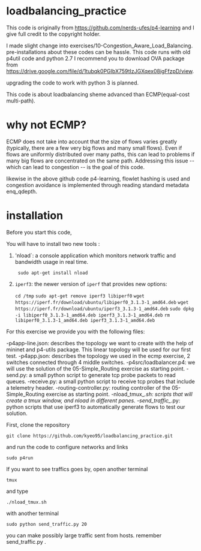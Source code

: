 # loadbalancing_practice

This code is originally from https://github.com/nerds-ufes/p4-learning and I give full credit to the copyright holder.

I made slight change into exercises/10-Congestion_Aware_Load_Balancing.
pre-installations about these codes can be hassle.
This code runs with old p4util code and python 2.7
I recommend you to download OVA package from https://drive.google.com/file/d/1tubqk0PGIbX759tIzJGXqex08igFfzpD/view.

upgrading the code to work with python 3 is planned.

This code is about loadbalancing sheme advanced than ECMP(equal-cost multi-path).

# why not ECMP?
ECMP does not take into account that the size of flows varies greatly (typically, there are a few very big flows and many small flows). Even if flows are uniformly distributed over many paths, this can lead to problems if many big flows are concentrated on the same path. Addressing this issue -- which can lead to congestion -- is the goal of this code.

likewise in the above github code p4-learning, flowlet hashing is used and congestion avoidance is implemented through
reading standard metadata enq_qdepth.


# installation

Before you start this code, 

You will have to install two new tools :

1. 'nload`: a console application which monitors network traffic and bandwidth usage in real time.

   ` sudo apt-get install nload`

2. `iperf3`: the newer version of `iperf` that provides new options:

    `cd /tmp`
    `sudo apt-get remove iperf3 libiperf0`
    `wget https://iperf.fr/download/ubuntu/libiperf0_3.1.3-1_amd64.deb`
    `wget https://iperf.fr/download/ubuntu/iperf3_3.1.3-1_amd64.deb`
    `sudo dpkg -i libiperf0_3.1.3-1_amd64.deb iperf3_3.1.3-1_amd64.deb`
    `rm libiperf0_3.1.3-1_amd64.deb iperf3_3.1.3-1_amd64.deb`

For this exercise we provide you with the following files:

-p4app-line.json: describes the topology we want to create with the help of mininet and p4-utils package. This linear topology will be used for our first test.
-p4app.json: describes the topology we used in the ecmp exercise, 2 switches connected through 4 middle switches.
-p4src/loadbalancer.p4: we will use the solution of the 05-Simple_Routing exercise as starting point.
-send.py: a small python script to generate tcp probe packets to read queues.
-receive.py: a small python script to receive tcp probes that include a telemetry header.
-routing-controller.py: routing controller of the 05-Simple_Routing exercise as starting point.
-nload_tmux_*.sh: scripts that will create a tmux window, and nload in different panes.
-send_traffic_*.py: python scripts that use iperf3 to automatically generate flows to test our solution.



First, clone the repository

`git clone https://github.com/kyeo95/loadbalancing_practice.git`

and run the code to configure networks and links

`sudo p4run`


If you want to see traffics goes by, open another terminal

`tmux`

and type  

`./nload_tmux.sh`

with another terminal

`sudo python send_traffic.py 20`

you can make possibly large traffic sent from hosts.
remember send_traffic.py <duration time>.
